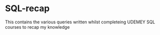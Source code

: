 # SQL-recap

This contains the various queries written whilst completeing UDEMEY SQL courses to recap my knowledge
 
